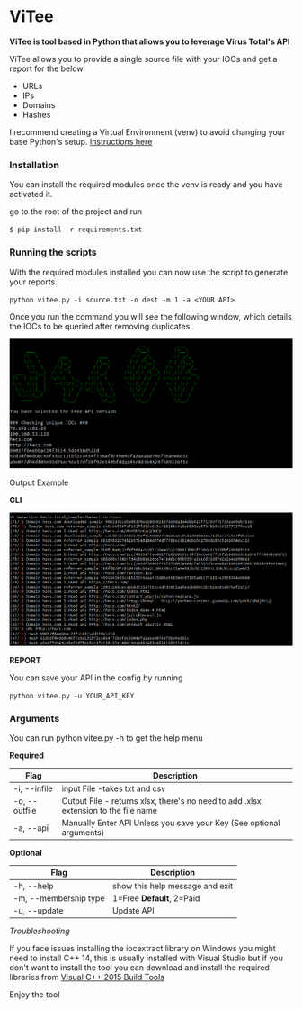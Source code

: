 # ViTee  
**ViTee is tool based in Python that allows you to leverage Virus Total's API**  
  
ViTee allows you to provide a single source file with your IOCs and get a report for the below    
 * URLs  
 * IPs  
 * Domains  
 * Hashes  
     
I recommend creating a Virtual Environment (venv) to avoid changing your base Python's setup.  [Instructions here](https://docs.python.org/3/library/venv.html)
 
### Installation

You can install the required modules once the venv is ready and you have activated it.  
  
go to the root of the project and run

`$ pip install -r requirements.txt`


### Running the scripts

With the required modules installed you can now use the script to generate your reports.  
  
`python vitee.py -i source.txt -o dest -m 1 -a <YOUR API>`
  
Once you run the command you will see the following window, which details the IOCs to be queried after removing duplicates.  
  
![Startup](https://github.com/TURROKS/ViTee/blob/master/misc/startup.png)  
  
Output Example  

**CLI**

![Results](https://github.com/TURROKS/ViTee/blob/master/misc/results.PNG)  

**REPORT**



You can save your API in the config by running

`python vitee.py -u YOUR_API_KEY`
  

### Arguments

You can run python vitee.py -h to get the help menu  
  
**Required**
 
 |Flag|Description|
 |------------|----------------|
 |-i, --infile|input File -takes txt and csv|
 |-o, --outfile|Output File - returns xlsx, there's no need to add .xlsx extension to the file name|
 |-a, --api|Manually Enter API  Unless you save your Key (See optional arguments)|

**Optional**
  
|Flag|Description|
|------|--------------|
 |-h, --help|show this help message and exit|
 |-m, --membership type| 1=Free **Default**, 2=Paid|
 |-u, --update|Update API|

*Troubleshooting*  
  
If you face issues installing the iocextract library on Windows you might need to install C++ 14, this is usually installed with Visual Studio but if you don't want to install the tool you can download and install the required libraries from [Visual C++ 2015 Build Tools](http://go.microsoft.com/fwlink/?LinkId=691126&fixForIE=.exe.)  
  
Enjoy the tool

